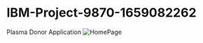 # IBM-Project-9870-1659082262
Plasma Donor Application
![HomePage](https://user-images.githubusercontent.com/65237742/202517860-66e0b882-938f-4dd5-802b-8649c3591f55.png)

